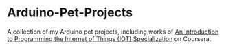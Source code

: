 # Arduino-Pet-Projects
A collection of my Arduino pet projects, including works of [An Introduction to Programming the Internet of Things (IOT) Specialization](https://www.coursera.org/specializations/iot) on Coursera.

